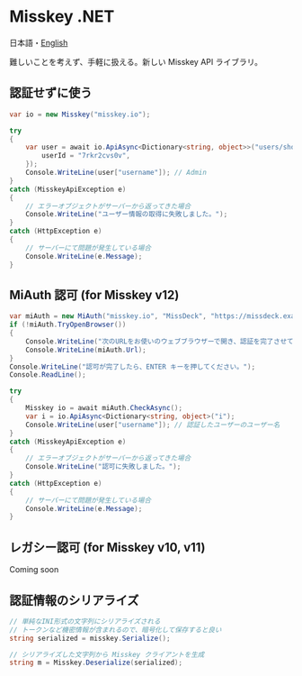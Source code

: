# Misskey .NET

日本語・[English](README-en.md)

難しいことを考えず、手軽に扱える。新しい Misskey API ライブラリ。

## 認証せずに使う

```cs
var io = new Misskey("misskey.io");

try
{
    var user = await io.ApiAsync<Dictionary<string, object>>("users/show", new {
        userId = "7rkr2cvs0v",
    });
    Console.WriteLine(user["username"]); // Admin
}
catch (MisskeyApiException e)
{
    // エラーオブジェクトがサーバーから返ってきた場合
    Console.WriteLine("ユーザー情報の取得に失敗しました。");
}
catch (HttpException e)
{
    // サーバーにて問題が発生している場合
    Console.WriteLine(e.Message);
}
```

## MiAuth 認可 (for Misskey v12)

```cs
var miAuth = new MiAuth("misskey.io", "MissDeck", "https://missdeck.example.com/icon.png", null, Permission.All);
if (!miAuth.TryOpenBrowser())
{
    Console.WriteLine("次のURLをお使いのウェブブラウザーで開き、認証を完了させてください。");
    Console.WriteLine(miAuth.Url);
}
Console.WriteLine("認可が完了したら、ENTER キーを押してください。");
Console.ReadLine();

try
{
    Misskey io = await miAuth.CheckAsync();
    var i = io.ApiAsync<Dictionary<string, object>("i");
    Console.WriteLine(user["username"]); // 認証したユーザーのユーザー名
}
catch (MisskeyApiException e)
{
    // エラーオブジェクトがサーバーから返ってきた場合
    Console.WriteLine("認可に失敗しました。");
}
catch (HttpException e)
{
    // サーバーにて問題が発生している場合
    Console.WriteLine(e.Message);
}
```

## レガシー認可 (for Misskey v10, v11)

Coming soon

## 認証情報のシリアライズ

```cs
// 単純なINI形式の文字列にシリアライズされる
// トークンなど機密情報が含まれるので、暗号化して保存すると良い
string serialized = misskey.Serialize();

// シリアライズした文字列から Misskey クライアントを生成
string m = Misskey.Deserialize(serialized);
```